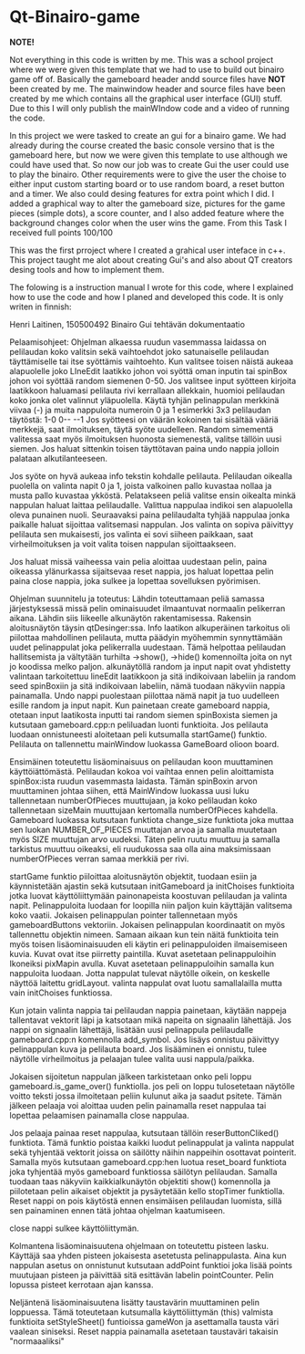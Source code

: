 # Qt-Binairo-game

**NOTE!**

Not everything in this code is written by me. This was a school project where we were given this template that we had to use to build out binairo game off of.
Basically the gameboard header andd source files have **NOT** been created by me. The mainwindow header and source files have been created by me which contains all the graphical user interface (GUI) stuff. Due to this I will only publish the mainWIndow code and a video of running the code. 

In this project we were tasked to create an gui for a binairo game. We had already during the course created the basic console versino that is the gameboard here, but now we were given this template to use
although we could have used that. So now our job was to create Gui the user could use to play the binairo. Other requirements were to give the user the choise to either input custom starting board or to use random board, 
 a reset button and a timer. We also could desing features for extra point which I did.  I added a graphical way to alter the gameboard size, pictures for the game pieces (simple dots), a score counter, and I also added feature where the background changes color when the user wins the game.
 From this Task I received full points 100/100


 This was the first prroject where I created a grahical user inteface in c++. This project taught me alot about creating Gui's and also about QT creators desing tools and how to implement them.

The folowing is a instruction manual I wrote for this code, where I explained how to use the code and how I planed and developed this code. It is only writen in finnish: 

Henri Laitinen, 150500492 Binairo Gui tehtävän dokumentaatio

Pelaamisohjeet:
Ohjelman alkaessa ruudun vasemmassa laidassa on pelilaudan koko valitsin sekä vaihtoehdot joko satunaiselle pelilaudan täyttämiselle tai itse syöttämis vaihtoehto. Kun valitsee toisen näistä aukeaa alapuolelle joko LIneEdit laatikko johon voi syöttä oman inputin tai spinBox johon voi syöttää random siemenen 0-50. Jos valitsee input syötteen kirjoita laatikkoon haluamasi pelilauta rivi kerrallaan allekkain, huomioi pelilaudan koko jonka olet valinnut yläpuolella. Käytä tyhjän pelinappulan merkkinä viivaa (-) ja muita nappuloita numeroin 0 ja 1
esimerkki 3x3 pelilaudan täytöstä:  1-0
				    0--
				    --1
Jos syötteesi on väärän kokoinen tai sisältää vääriä merkkejä, saat ilmoituksen, täytä syöte uudelleen.
Random simementä valitessa saat myös ilmoituksen huonosta siemenestä, valitse tällöin uusi siemen. Jos haluat sittenkin toisen täyttötavan paina undo nappia jolloin palataan alkutilanteeseen. 

Jos syöte on hyvä aukeaa info tekstin kohdalle pelilauta. Pelilaudan oikealla puolella on valinta napit 0 ja 1, joista valkoinen pallo kuvastaa nollaa ja musta pallo kuvastaa ykköstä. Pelatakseen peliä valitse ensin oikealta minkä nappulan haluat laittaa pelilaudalle. Valittua nappulaa indikoi sen alapuolella oleva punainen nuoli. Seuraavaksi paina pelilaudalta tyhjää nappulaa jonka paikalle haluat sijoittaa valitsemasi nappulan. Jos valinta on sopiva päivittyy pelilauta sen mukaisesti, jos valinta ei sovi siiheen paikkaan, saat virheilmoituksen ja voit valita toisen nappulan sijoittaakseen. 

Jos haluat missä vaiheessa vain pelia aloittaa uudestaan pelin, paina oikeassa ylänurkassa sijaitsevaa reset nappia, jos haluat lopettaa pelin paina close nappia, joka sulkee ja lopettaa sovelluksen pyörimisen. 


Ohjelman suunnitelu ja toteutus: 
Lähdin toteuttamaan peliä samassa järjestyksessä missä pelin ominaisuudet ilmaantuvat normaalin pelikerran aikana. Lähdin siis liikeelle alkunäytön rakentamisessa. Rakensin aloitusnäytön täysin qtDesinger:ssa. Info laatikon alkuperäinen tarkoitus oli piilottaa mahdollinen pelilauta, mutta päädyin myöhemmin synnyttämään uudet pelinappulat joka pelikerralla uudestaan. Tämä helpottaa pelilaudan hallitsemista ja vältytään turhilta ->show(), ->hide() komennoilta joita on nyt jo koodissa melko paljon. alkunäytöllä random ja input napit ovat yhdistetty valintaan tarkoitettuu lineEdit laatikkoon ja sitä indikoivaan labeliin ja random seed spinBoxiin ja sitä indikoivaan labeliin, nämä tuodaan näkyviin nappia painamalla. Undo nappi puolestaan piilottaa nämä napit ja tuo uudelleen esille random ja input napit. Kun painetaan create gameboard nappia, otetaan input laatikosta inputti tai random siemen spinBoxista siemen ja kutsutaan gameboard.cpp:n peliluadan luonti funktioita. Jos pelilauta luodaan onnistuneesti aloitetaan peli kutsumalla startGame() funktio. Pelilauta on tallennettu mainWindow luokassa GameBoard olioon board.

Ensimäinen toteutettu lisäominaisuus on pelilaudan koon muuttaminen käyttöiättömästä. Pelilaudan kokoa voi vaihtaa ennen pelin aloittamista spinBox:ista ruudun vasemmasta laidasta. Tämän spinBoxin arvon muuttaminen johtaa siihen, että MainWindow luokassa uusi luku tallennetaan numberOfPieces muuttujaan, ja koko pelilaudan koko tallennetaan sizeMain muuttujaan kertomalla numberOfPieces kahdella. Gameboard luokassa kutsutaan funktiota change_size funktiota joka muttaa sen luokan NUMBER_OF_PIECES muuttajan arvoa ja samalla muutetaan myös SIZE muuttujan arvo uudeksi. Täten pelin ruutu muuttuu ja samalla tarkistus muuttuu oikeaksi, eli ruudukossa saa olla aina maksimissaan numberOfPieces verran samaa merkkiä per rivi. 

startGame funktio piiloittaa aloitusnäytön objektit, tuodaan esiin ja käynnistetään ajastin sekä kutsutaan initGameboard ja initChoises funktioita jotka luovat käyttöliittymään painonapeista koostuvan pelilaudan ja valinta napit. Pelinappuloita luodaan for loopilla niin paljon kuin käyttäjän valitsema koko vaatii. Jokaisen pelinappulan pointer tallennetaan myös gameboardButtons vektoriin. Jokaisen pelinappulan koordinaatit on myös tallennettu objektin nimeen. Samaan aikaan kun tein näitä funktioita tein myös toisen lisäominaisuuden eli käytin eri pelinappuloiden ilmaisemiseen kuvia. Kuvat ovat itse piirretty paintilla. Kuvat asetetaan pelinappuloihin Ikoneiksi pixMapin avulla. Kuvat asetetaan pelinappuloihin samalla kun nappuloita luodaan. Jotta nappulat tulevat näytölle oikein, on keskelle näyttöä laitettu gridLayout. valinta nappulat ovat luotu samallalailla mutta vain initChoises funktiossa. 

Kun jotain valinta nappia tai pelilaudan nappia painetaan, käytään nappeja tallentavat vektorit läpi ja katsotaan mikä napeita on signaalin lähettäjä. Jos nappi on signaalin lähettäjä, lisätään uusi pelinappula pelilaudalle gameboard.cpp:n komennolla add_symbol. Jos lisäys onnistuu päivittyy pelinappulan kuva ja pelilauta board. Jos lisääminen ei onnistu, tulee näytölle virheilmoitus ja pelaajan tulee valita uusi nappula/paikka. 

Jokaisen sijoitetun nappulan jälkeen tarkistetaan onko peli loppu gameboard.is_game_over() funktiolla. jos peli on loppu tulosetetaan näytölle voitto teksti jossa ilmoitetaan peliin kulunut aika ja saadut psitete. Tämän jälkeen pelaaja voi aloittaa uuden pelin painamalla reset nappulaa tai lopettaa pelaamisen painamalla close nappulaa.

Jos pelaaja painaa reset nappulaa, kutsutaan tällöin reserButtonCliked() funktiota. Tämä funktio poistaa kaikki luodut pelinappulat ja valinta nappulat sekä tyhjentää vektorit joissa on säilötty näihin nappeihin osottavat pointerit. Samalla myös kutsutaan gameboard.cpp:hen luotua reset_board funktiota joka tyhjentää myös gameboard funktiossa säilötyn pelilaudan. Samalla tuodaan taas näkyviin kaikkialkunäytön objektiti show() komennolla ja piilotetaan pelin aikaiset objektit ja pysäytetään kello stopTimer funktiolla. Reset nappi on pois käytöstä ennen ensimäisen pelilaudan luomista, sillä sen painaminen ennen tätä johtaa ohjelman kaatumiseen. 

close nappi sulkee käyttöliittymän. 

Kolmantena lisäominaisuutena ohjelmaan on toteutettu pisteen lasku. Käyttäjä saa yhden pisteen jokaisesta asetetusta pelinappulasta. Aina kun nappulan asetus on onnistunut kutsutaan addPoint funktioi joka lisää points muutujaan pisteen ja päivittää sitä esittävän labelin pointCounter. Pelin lopussa pisteet kerrotaan ajan kanssa. 

Neljäntenä lisäominaisuutena lisätty taustavärin muuttaminen pelin loppuessa. Tämä toteutetaan kutsumalla käyttöliittymän (this) valmista funktioita setStyleSheet() funtioissa gameWon ja asettamalla tausta väri vaalean siniseksi. Reset nappia painamalla asetetaan taustaväri takaisin "normaaaliksi"



 
